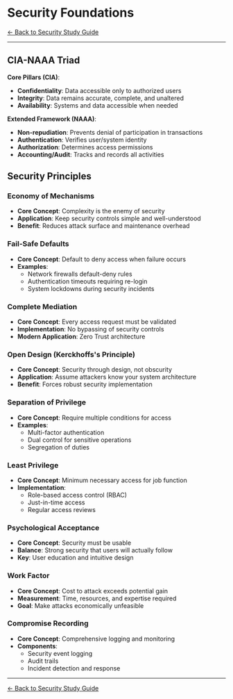 # Security Foundations

[← Back to Security Study Guide](security-toc.md)

---

## CIA-NAAA Triad

**Core Pillars (CIA)**:
- **Confidentiality**: Data accessible only to authorized users
- **Integrity**: Data remains accurate, complete, and unaltered
- **Availability**: Systems and data accessible when needed

**Extended Framework (NAAA)**:
- **Non-repudiation**: Prevents denial of participation in transactions
- **Authentication**: Verifies user/system identity
- **Authorization**: Determines access permissions
- **Accounting/Audit**: Tracks and records all activities

## Security Principles

### Economy of Mechanisms
- **Core Concept**: Complexity is the enemy of security
- **Application**: Keep security controls simple and well-understood
- **Benefit**: Reduces attack surface and maintenance overhead

### Fail-Safe Defaults
- **Core Concept**: Default to deny access when failure occurs
- **Examples**:
  - Network firewalls default-deny rules
  - Authentication timeouts requiring re-login
  - System lockdowns during security incidents

### Complete Mediation
- **Core Concept**: Every access request must be validated
- **Implementation**: No bypassing of security controls
- **Modern Application**: Zero Trust architecture

### Open Design (Kerckhoffs's Principle)
- **Core Concept**: Security through design, not obscurity
- **Application**: Assume attackers know your system architecture
- **Benefit**: Forces robust security implementation

### Separation of Privilege
- **Core Concept**: Require multiple conditions for access
- **Examples**:
  - Multi-factor authentication
  - Dual control for sensitive operations
  - Segregation of duties

### Least Privilege
- **Core Concept**: Minimum necessary access for job function
- **Implementation**:
  - Role-based access control (RBAC)
  - Just-in-time access
  - Regular access reviews

### Psychological Acceptance
- **Core Concept**: Security must be usable
- **Balance**: Strong security that users will actually follow
- **Key**: User education and intuitive design

### Work Factor
- **Core Concept**: Cost to attack exceeds potential gain
- **Measurement**: Time, resources, and expertise required
- **Goal**: Make attacks economically unfeasible

### Compromise Recording
- **Core Concept**: Comprehensive logging and monitoring
- **Components**:
  - Security event logging
  - Audit trails
  - Incident detection and response

---

[← Back to Security Study Guide](security-toc.md)